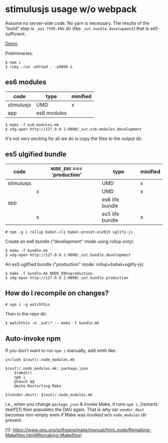 # stimulusjs usage w/o webpack

Assume no server-side code. No yarn is necessary. The results of the
"build" step is `_out.TYPE.ENV` dir (like `_out.bundle.development`)
that is self-sufficient.

[Demo](http://gromnitsky.users.sourceforge.net/js/examples/stimulus-example-gmake)

Preliminaries:

	$ npm i
	$ ruby -run -ehttpd . -p9000 &


## es6 modules

| code        | type        | minified |
| ----------- | ----------- | -------- |
| stimulusjs  | UMD         | x        |
| app         | es6 modules |          |

~~~
$ make -f es6-modules.mk
$ xdg-open http://127.0.0.1:9000/_out.es6-modules.development
~~~

It's not very exciting for all we do is copy the files to the output
dir.


## es5 ulgified bundle

| code        | `NODE_ENV` === 'production'  | type            | minified |
| ----------- | ---------------------------- | --------------- | -------- |
| stimulusjs  |                              | UMD             | x        |
|             | x                            | UMD             | x        |
| app         |                              | es6 iife bundle |          |
|             | x                            | es5 iife bundle | x        |

	# npm -g i rollup babel-cli babel-preset-es2015 uglify-js

Create an es6 bundle ("development" mode using rollup only):

	$ make -f bundle.mk
	$ xdg-open http://127.0.0.1:9000/_out.bundle.development

An es5 uglified bundle ("production" mode: rollup+babel+uglify-js):

	$ make -f bundle.mk NODE_ENV=production
	$ xdg-open http://127.0.0.1:9000/_out.bundle.production


## How do I recompile on changes?

	# npm i -g watchthis

Then in the repo dir:

	$ watchthis -e _out\* -- make -f bundle.mk


## Auto-invoke npm

If you don't want to run `npm i` manually, add smth like:

~~~
include $(out)/.node_modules.mk

$(out)/.node_modules.mk: package.json
	$(mkdir)
	npm i
	@touch $@
	@echo Restarting Make

$(vendor.dest): $(out)/.node_modules.mk
~~~

I.e., when you change `package.json` & invoke Make, it runs `npm i`,
[restarts itself][1] then populates the DAG again. That is why var
`vendor.dest` becomes non-empty even if Make was invoked w/o
`node_modules` dir present.

[1]: https://www.gnu.org/software/make/manual/html_node/Remaking-Makefiles.html#Remaking-Makefiles)

